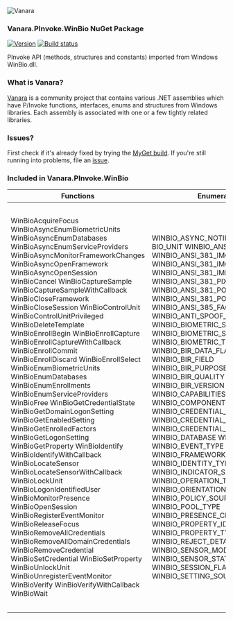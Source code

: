 ﻿![Vanara](https://raw.githubusercontent.com/dahall/Vanara/master/docs/icons/VanaraHeading.png)
### **Vanara.PInvoke.WinBio NuGet Package**
[![Version](https://img.shields.io/nuget/v/Vanara.PInvoke.WinBio?label=NuGet&style=flat-square)](https://github.com/dahall/Vanara/releases)
[![Build status](https://github.com/dahall/Vanara/actions/workflows/cibuild.yml/badge.svg?branch=master)](https://github.com/dahall/Vanara/actions/workflows/cibuild.yml)

PInvoke API (methods, structures and constants) imported from Windows WinBio.dll.

### **What is Vanara?**

[Vanara](https://github.com/dahall/Vanara) is a community project that contains various .NET assemblies which have P/Invoke functions, interfaces, enums and structures from Windows libraries. Each assembly is associated with one or a few tightly related libraries.

### **Issues?**

First check if it's already fixed by trying the [MyGet build](https://www.myget.org/feed/Packages/vanara).
If you're still running into problems, file an [issue](https://github.com/dahall/Vanara/issues).

### **Included in Vanara.PInvoke.WinBio**

Functions | Enumerations | Structures
--- | --- | ---
WinBioAcquireFocus WinBioAsyncEnumBiometricUnits WinBioAsyncEnumDatabases WinBioAsyncEnumServiceProviders WinBioAsyncMonitorFrameworkChanges WinBioAsyncOpenFramework WinBioAsyncOpenSession WinBioCancel WinBioCaptureSample WinBioCaptureSampleWithCallback WinBioCloseFramework WinBioCloseSession WinBioControlUnit WinBioControlUnitPrivileged WinBioDeleteTemplate WinBioEnrollBegin WinBioEnrollCapture WinBioEnrollCaptureWithCallback WinBioEnrollCommit WinBioEnrollDiscard WinBioEnrollSelect WinBioEnumBiometricUnits WinBioEnumDatabases WinBioEnumEnrollments WinBioEnumServiceProviders WinBioFree WinBioGetCredentialState WinBioGetDomainLogonSetting WinBioGetEnabledSetting WinBioGetEnrolledFactors WinBioGetLogonSetting WinBioGetProperty WinBioIdentify WinBioIdentifyWithCallback WinBioLocateSensor WinBioLocateSensorWithCallback WinBioLockUnit WinBioLogonIdentifiedUser WinBioMonitorPresence WinBioOpenSession WinBioRegisterEventMonitor WinBioReleaseFocus WinBioRemoveAllCredentials WinBioRemoveAllDomainCredentials WinBioRemoveCredential WinBioSetCredential WinBioSetProperty WinBioUnlockUnit WinBioUnregisterEventMonitor WinBioVerify WinBioVerifyWithCallback WinBioWait                                  | WINBIO_ASYNC_NOTIFICATION_METHOD BIO_UNIT WINBIO_ANSI_381_FORMAT WINBIO_ANSI_381_IMG WINBIO_ANSI_381_IMG_ACQ WINBIO_ANSI_381_IMP_TYPE WINBIO_ANSI_381_PIXELS WINBIO_ANSI_381_POS_FINGER WINBIO_ANSI_381_POS_PALM WINBIO_ANSI_385_FACE WINBIO_ANTI_SPOOF_POLICY_ACTION WINBIO_BIOMETRIC_SENSOR_SUBTYPE WINBIO_BIOMETRIC_SUBTYPE WINBIO_BIOMETRIC_TYPE WINBIO_BIR_DATA_FLAGS WINBIO_BIR_FIELD WINBIO_BIR_PURPOSE WINBIO_BIR_QUALITY WINBIO_BIR_VERSION WINBIO_CAPABILITIES WINBIO_COMPONENT WINBIO_CREDENTIAL_FORMAT WINBIO_CREDENTIAL_STATE WINBIO_CREDENTIAL_TYPE WINBIO_DATABASE WINBIO_ENG_CAP WINBIO_EVENT_TYPE WINBIO_FRAMEWORK_CHANGE_TYPE WINBIO_IDENTITY_TYPE WINBIO_INDICATOR_STATUS WINBIO_OPERATION_TYPE WINBIO_ORIENTATION WINBIO_POLICY_SOURCE WINBIO_POOL_TYPE WINBIO_PRESENCE_CHANGE WINBIO_PROPERTY_ID WINBIO_PROPERTY_TYPE WINBIO_REJECT_DETAIL WINBIO_SENSOR_MODE WINBIO_SENSOR_STATUS WINBIO_SESSION_FLAGS WINBIO_SETTING_SOURCE_TYPE                                            | WINBIO_ASYNC_RESULT WINBIO_FRAMEWORK_HANDLE WINBIO_SESSION_HANDLE WINBIO_ANTI_SPOOF_POLICY WINBIO_BDB_ANSI_381_HEADER WINBIO_BDB_ANSI_381_RECORD WINBIO_BIR WINBIO_BIR_DATA WINBIO_BIR_HEADER WINBIO_BSP_SCHEMA WINBIO_EVENT WINBIO_EXTENDED_ENGINE_INFO WINBIO_EXTENDED_ENROLLMENT_STATUS WINBIO_EXTENDED_SENSOR_INFO WINBIO_EXTENDED_STORAGE_INFO WINBIO_EXTENDED_UNIT_STATUS WINBIO_IDENTITY WINBIO_PRESENCE WINBIO_PRESENCE_PROPERTIES WINBIO_PROTECTION_POLICY WINBIO_REGISTERED_FORMAT WINBIO_STORAGE_SCHEMA WINBIO_UNIT_SCHEMA WINBIO_VERSION PARAMETERS VALIDITYPERIOD PARAMETERS SPECIFIC SPECIFIC SPECIFIC SPECIFIC VALUE AUTHORIZATION FACIALFEATURES IRIS VERIFY IDENTIFY ENROLLBEGIN ENROLLCAPTURE ENROLLCOMMIT ENUMENROLLMENTS CAPTURESAMPLE DELETETEMPLATE GETPROPERTY SETPROPERTY GETEVENT CONTROLUNIT ENUMSERVICEPROVIDERS ENUMBIOMETRICUNITS ENUMDATABASES VERIFYANDRELEASETICKET IDENTIFYANDRELEASETICKET ENROLLSELECT MONITORPRESENCE GETPROTECTIONPOLICY NOTIFYUNITSTATUSCHANGE UNCLAIMED UNCLAIMEDIDENTIFY ERROR FACIALFEATURES FINGERPRINT IRIS VOICE FACIALFEATURES FINGERPRINT IRIS VOICE FACIALFEATURES FINGERPRINT IRIS VOICE FACIALFEATURES FINGERPRINT IRIS VOICE ACCOUNTSID OPAQUEENGINEDATA ENROLLMENTREQUIREMENTS ENROLLMENTREQUIREMENTS ENROLLMENTREQUIREMENTS ENROLLMENTREQUIREMENTS OPAQUEENGINEDATA POINT3D HARDWAREINFO 

